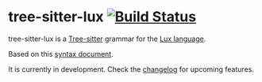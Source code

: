 # tree-sitter-lux [![Build Status](https://dev.azure.com/fabianachammer/tree-sitter-lux/_apis/build/status/fachammer.tree-sitter-lux?branchName=master)](https://dev.azure.com/fabianachammer/tree-sitter-lux/_build/latest?definitionId=3&branchName=master)

tree-sitter-lux is a [Tree-sitter](http://tree-sitter.github.io/tree-sitter/) grammar for the [Lux language](https://github.com/LuxLang/lux).

Based on this [syntax document](https://github.com/LuxLang/lux/blob/4049370ec0d0bec578b8fcb83700d020e81386c4/documentation/specification/Syntax.md).

It is currently in development. Check the [changelog](CHANGELOG.md) for upcoming features.
